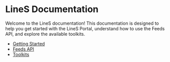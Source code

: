 # LineS Documentation

Welcome to the LineS documentation! This documentation is designed to help you get started with the LineS Portal, understand how to use the Feeds API, and explore the available toolkits.

- [Getting Started](/documentation/portal/getting-started.md)
- [Feeds API](/documentation/api/index.md)
- [Toolkits](/documentation/toolkits/index.md)